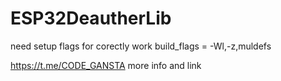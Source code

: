 # ESP32DeautherLib
need setup flags for corectly work
build_flags = -Wl,-z,muldefs 

https://t.me/CODE_GANSTA
more info and link
